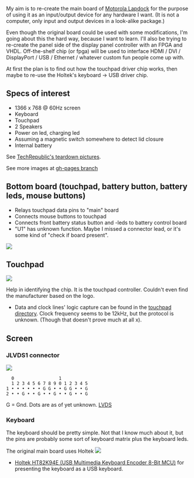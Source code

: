 My aim is to re-create the main board of [Motorola Lapdock](http://www.techrepublic.com/pictures/cracking-open-the-motorola-droid-bionic-lapdock/) for the purpose of using it as an input/output device for any hardware I want. (It is not a computer, only input and output devices in a look-alike package.)

Even though the original board could be used with some modifications, I'm going about this the hard way, because I want to learn. I'll also be trying to re-create the panel side of the display panel controller with an FPGA and VHDL. Off-the-shelf chip (or fpga) will be used to interface HDMI / DVI / DisplayPort / USB / Ethernet / whatever custom fun people come up with.

At first the plan is to find out how the touchpad driver chip works, then maybe to re-use the Holtek's keyboard -> USB driver chip.


## Specs of interest

* 1366 x 768 @ 60Hz screen
* Keyboard
* Touchpad
* 2 Speakers
* Power on led, charging led
* Assuming a magnetic switch somewhere to detect lid closure
* Internal battery

See [TechRepublic's teardown pictures](http://www.techrepublic.com/pictures/cracking-open-the-motorola-droid-bionic-lapdock/).

See more images at [gh-pages branch](//github.com/gima/motorola_lapdock/tree/gh-pages)


## Bottom board (touchpad, battery button, battery leds, mouse buttons)

* Relays touchpad data pins to "main" board
* Connects mouse buttons to touchpad
* Connects front battery status button and -leds to battery control board
* "U1" has unknown function. Maybe I missed a connector lead, or it's some kind of "check if board present".

![](//gima.github.io/motorola_lapdock/imgs/tpboard_overview.jpg)


## Touchpad

![](//gima.github.io/motorola_lapdock/imgs/touchpad_driver.jpg)

Help in identifying the chip. It is the touchpad controller. Couldn't even find the manufacturer based on the logo.

* Data and clock lines' logic capture can be found in the [touchpad directory](//github.com/gima/motorola_lapdock/touchpad/). Clock frequency seems to be 12kHz, but the protocol is unknown. (Though that doesn't prove much at all x).


## Screen

### JLVDS1 connector

![](//gima.github.io/motorola_lapdock/imgs/jlvds1.jpg)

      0                 1
      1 2 3 4 5 6 7 8 9 0 1 2 3 4 5
    1 • • • • • • G G • • G G • • G
    2 • • G • • G • • G • • G • • G

G = Gnd. Dots are as of yet unknown. [LVDS](https://en.wikipedia.org/wiki/Low-voltage_differential_signaling)


### Keyboard

The keyboard should be pretty simple. Not that I know much about it, but the pins are probably some sort of keyboard matrix plus the keyboard leds.

The original main board uses Holtek
![](//gima.github.io/motorola_lapdock/imgs/holtek.jpg)

* [Holtek HT82K94E (USB Multimedia Keyboard Encoder 8-Bit MCU)](holtek.com/english/docum/computer/82k94x.htm) for presenting the keyboard as a USB keyboard.

